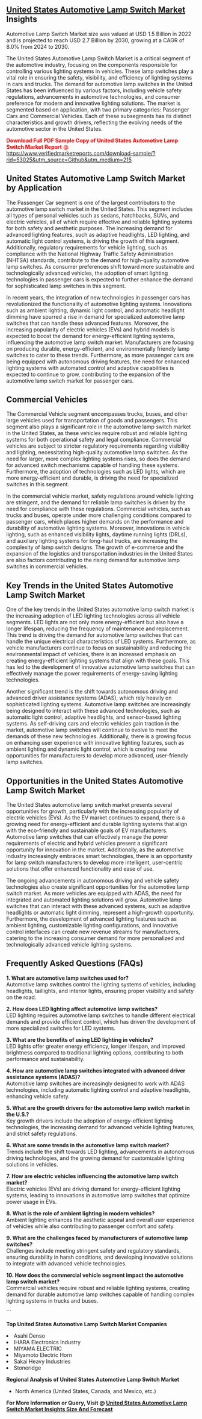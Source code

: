 <h2><a href="https://www.verifiedmarketreports.com/download-sample/?rid=53025&amp;utm_source=Github&amp;utm_medium=215" target="_blank">United States Automotive Lamp Switch Market</a> Insights</h2><p>Automotive Lamp Switch Market size was valued at USD 1.5 Billion in 2022 and is projected to reach USD 2.7 Billion by 2030, growing at a CAGR of 8.0% from 2024 to 2030.</p><p> <p>The United States Automotive Lamp Switch Market is a critical segment of the automotive industry, focusing on the components responsible for controlling various lighting systems in vehicles. These lamp switches play a vital role in ensuring the safety, visibility, and efficiency of lighting systems in cars and trucks. The demand for automotive lamp switches in the United States has been influenced by various factors, including vehicle safety regulations, advancements in automotive technologies, and consumer preference for modern and innovative lighting solutions. The market is segmented based on application, with two primary categories: Passenger Cars and Commercial Vehicles. Each of these subsegments has its distinct characteristics and growth drivers, reflecting the evolving needs of the automotive sector in the United States. <p><span class=""><span style="color: #ff0000;"><strong>Download Full PDF Sample Copy of United States Automotive Lamp Switch Market Report</strong> @ </span><a href="https://www.verifiedmarketreports.com/download-sample/?rid=53025&amp;utm_source=Github&amp;utm_medium=215" target="_blank">https://www.verifiedmarketreports.com/download-sample/?rid=53025&amp;utm_source=Github&amp;utm_medium=215</a></span></p></p> <h2>United States Automotive Lamp Switch Market by Application</h2> <p>The Passenger Car segment is one of the largest contributors to the automotive lamp switch market in the United States. This segment includes all types of personal vehicles such as sedans, hatchbacks, SUVs, and electric vehicles, all of which require effective and reliable lighting systems for both safety and aesthetic purposes. The increasing demand for advanced lighting features, such as adaptive headlights, LED lighting, and automatic light control systems, is driving the growth of this segment. Additionally, regulatory requirements for vehicle lighting, such as compliance with the National Highway Traffic Safety Administration (NHTSA) standards, contribute to the demand for high-quality automotive lamp switches. As consumer preferences shift toward more sustainable and technologically advanced vehicles, the adoption of smart lighting technologies in passenger cars is expected to further enhance the demand for sophisticated lamp switches in this segment.</p> <p>In recent years, the integration of new technologies in passenger cars has revolutionized the functionality of automotive lighting systems. Innovations such as ambient lighting, dynamic light control, and automatic headlight dimming have spurred a rise in demand for specialized automotive lamp switches that can handle these advanced features. Moreover, the increasing popularity of electric vehicles (EVs) and hybrid models is expected to boost the demand for energy-efficient lighting systems, influencing the automotive lamp switch market. Manufacturers are focusing on producing durable, energy-efficient, and environmentally friendly lamp switches to cater to these trends. Furthermore, as more passenger cars are being equipped with autonomous driving features, the need for enhanced lighting systems with automated control and adaptive capabilities is expected to continue to grow, contributing to the expansion of the automotive lamp switch market for passenger cars.</p> <h2>Commercial Vehicles</h2> <p>The Commercial Vehicle segment encompasses trucks, buses, and other large vehicles used for transportation of goods and passengers. This segment also plays a significant role in the automotive lamp switch market in the United States, as these vehicles require robust and reliable lighting systems for both operational safety and legal compliance. Commercial vehicles are subject to stricter regulatory requirements regarding visibility and lighting, necessitating high-quality automotive lamp switches. As the need for larger, more complex lighting systems rises, so does the demand for advanced switch mechanisms capable of handling these systems. Furthermore, the adoption of technologies such as LED lights, which are more energy-efficient and durable, is driving the need for specialized switches in this segment.</p> <p>In the commercial vehicle market, safety regulations around vehicle lighting are stringent, and the demand for reliable lamp switches is driven by the need for compliance with these regulations. Commercial vehicles, such as trucks and buses, operate under more challenging conditions compared to passenger cars, which places higher demands on the performance and durability of automotive lighting systems. Moreover, innovations in vehicle lighting, such as enhanced visibility lights, daytime running lights (DRLs), and auxiliary lighting systems for long-haul trucks, are increasing the complexity of lamp switch designs. The growth of e-commerce and the expansion of the logistics and transportation industries in the United States are also factors contributing to the rising demand for automotive lamp switches in commercial vehicles.</p> <h2>Key Trends in the United States Automotive Lamp Switch Market</h2> <p>One of the key trends in the United States automotive lamp switch market is the increasing adoption of LED lighting technologies across all vehicle segments. LED lights are not only more energy-efficient but also have a longer lifespan, reducing the frequency of maintenance and replacement. This trend is driving the demand for automotive lamp switches that can handle the unique electrical characteristics of LED systems. Furthermore, as vehicle manufacturers continue to focus on sustainability and reducing the environmental impact of vehicles, there is an increased emphasis on creating energy-efficient lighting systems that align with these goals. This has led to the development of innovative automotive lamp switches that can effectively manage the power requirements of energy-saving lighting technologies.</p> <p>Another significant trend is the shift towards autonomous driving and advanced driver assistance systems (ADAS), which rely heavily on sophisticated lighting systems. Automotive lamp switches are increasingly being designed to interact with these advanced technologies, such as automatic light control, adaptive headlights, and sensor-based lighting systems. As self-driving cars and electric vehicles gain traction in the market, automotive lamp switches will continue to evolve to meet the demands of these new technologies. Additionally, there is a growing focus on enhancing user experience with innovative lighting features, such as ambient lighting and dynamic light control, which is creating new opportunities for manufacturers to develop more advanced, user-friendly lamp switches.</p> <h2>Opportunities in the United States Automotive Lamp Switch Market</h2> <p>The United States automotive lamp switch market presents several opportunities for growth, particularly with the increasing popularity of electric vehicles (EVs). As the EV market continues to expand, there is a growing need for energy-efficient and durable lighting systems that align with the eco-friendly and sustainable goals of EV manufacturers. Automotive lamp switches that can effectively manage the power requirements of electric and hybrid vehicles present a significant opportunity for innovation in the market. Additionally, as the automotive industry increasingly embraces smart technologies, there is an opportunity for lamp switch manufacturers to develop more intelligent, user-centric solutions that offer enhanced functionality and ease of use.</p> <p>The ongoing advancements in autonomous driving and vehicle safety technologies also create significant opportunities for the automotive lamp switch market. As more vehicles are equipped with ADAS, the need for integrated and automated lighting solutions will grow. Automotive lamp switches that can interact with these advanced systems, such as adaptive headlights or automatic light dimming, represent a high-growth opportunity. Furthermore, the development of advanced lighting features such as ambient lighting, customizable lighting configurations, and innovative control interfaces can create new revenue streams for manufacturers, catering to the increasing consumer demand for more personalized and technologically advanced vehicle lighting systems.</p> <h2>Frequently Asked Questions (FAQs)</h2> <p><strong>1. What are automotive lamp switches used for?</strong><br> Automotive lamp switches control the lighting systems of vehicles, including headlights, taillights, and interior lights, ensuring proper visibility and safety on the road.</p> <p><strong>2. How does LED lighting affect automotive lamp switches?</strong><br> LED lighting requires automotive lamp switches to handle different electrical demands and provide efficient control, which has driven the development of more specialized switches for LED systems.</p> <p><strong>3. What are the benefits of using LED lighting in vehicles?</strong><br> LED lights offer greater energy efficiency, longer lifespan, and improved brightness compared to traditional lighting options, contributing to both performance and sustainability.</p> <p><strong>4. How are automotive lamp switches integrated with advanced driver assistance systems (ADAS)?</strong><br> Automotive lamp switches are increasingly designed to work with ADAS technologies, including automatic lighting control and adaptive headlights, enhancing vehicle safety.</p> <p><strong>5. What are the growth drivers for the automotive lamp switch market in the U.S.?</strong><br> Key growth drivers include the adoption of energy-efficient lighting technologies, the increasing demand for advanced vehicle lighting features, and strict safety regulations.</p> <p><strong>6. What are some trends in the automotive lamp switch market?</strong><br> Trends include the shift towards LED lighting, advancements in autonomous driving technologies, and the growing demand for customizable lighting solutions in vehicles.</p> <p><strong>7. How are electric vehicles influencing the automotive lamp switch market?</strong><br> Electric vehicles (EVs) are driving demand for energy-efficient lighting systems, leading to innovations in automotive lamp switches that optimize power usage in EVs.</p> <p><strong>8. What is the role of ambient lighting in modern vehicles?</strong><br> Ambient lighting enhances the aesthetic appeal and overall user experience of vehicles while also contributing to passenger comfort and safety.</p> <p><strong>9. What are the challenges faced by manufacturers of automotive lamp switches?</strong><br> Challenges include meeting stringent safety and regulatory standards, ensuring durability in harsh conditions, and developing innovative solutions to integrate with advanced vehicle technologies.</p> <p><strong>10. How does the commercial vehicle segment impact the automotive lamp switch market?</strong><br> Commercial vehicles require robust and reliable lighting systems, creating demand for durable automotive lamp switches capable of handling complex lighting systems in trucks and buses.</p> ```</p><p><strong>Top United States Automotive Lamp Switch Market Companies</strong></p><div data-test-id=""><p><li>Asahi Denso</li><li> IHARA Electronics Industry</li><li> MIYAMA ELECTRIC</li><li> Miyamoto Electric Horn</li><li> Sakai Heavy Industries</li><li> Stoneridge</li></p><div><strong>Regional Analysis of&nbsp;United States Automotive Lamp Switch Market</strong></div><ul><li dir="ltr"><p dir="ltr">North America&nbsp;(United States, Canada, and Mexico, etc.)</p></li></ul><p><strong>For More Information or Query, Visit @&nbsp;</strong><strong><a href="https://www.verifiedmarketreports.com/product/global-automotive-lamp-switch-market-2019-by-manufacturers-regions-type-and-application-forecast-to-2024/?utm_source=Github&amp;utm_medium=215" target="_blank">United States Automotive Lamp Switch Market Insights Size And Forecast</a></strong></p></div>
